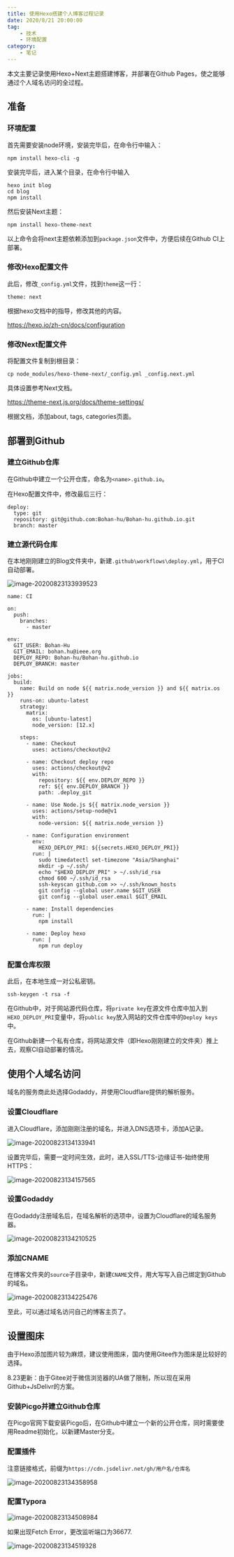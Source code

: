 ```yaml
---
title: 使用Hexo搭建个人博客过程记录
date: 2020/8/21 20:00:00
tag: 
	- 技术
	- 环境配置
category:
	- 笔记
---
```


本文主要记录使用Hexo+Next主题搭建博客，并部署在Github Pages，使之能够通过个人域名访问的全过程。

## 准备

### 环境配置

首先需要安装node环境，安装完毕后，在命令行中输入：
```
npm install hexo-cli -g
```
安装完毕后，进入某个目录，在命令行中输入
```
hexo init blog
cd blog
npm install
```
然后安装Next主题：
```
npm install hexo-theme-next
```
以上命令会将next主题依赖添加到`package.json`文件中，方便后续在Github CI上部署。


### 修改Hexo配置文件

此后，修改`_config.yml`文件，找到`theme`这一行：

```
theme: next
```

根据hexo文档中的指导，修改其他的内容。

https://hexo.io/zh-cn/docs/configuration

### 修改Next配置文件

将配置文件复制到根目录：

```
cp node_modules/hexo-theme-next/_config.yml _config.next.yml
```

具体设置参考Next文档。

https://theme-next.js.org/docs/theme-settings/

根据文档，添加about, tags, categories页面。

## 部署到Github

### 建立Github仓库

在Github中建立一个公开仓库，命名为`<name>.github.io`。

在Hexo配置文件中，修改最后三行：

```
deploy:
  type: git
  repository: git@github.com:Bohan-hu/Bohan-hu.github.io.git
  branch: master
```

### 建立源代码仓库

在本地刚刚建立的Blog文件夹中，新建`.github\workflows\deploy.yml`，用于CI自动部署。

![image-20200823133939523](https://cdn.jsdelivr.net/gh/Bohan-Hu/img/images/image-20200823133939523.png)

```
name: CI

on:
  push:
    branches:
      - master

env:
  GIT_USER: Bohan-Hu
  GIT_EMAIL: bohan.hu@ieee.org
  DEPLOY_REPO: Bohan-hu/Bohan-hu.github.io
  DEPLOY_BRANCH: master

jobs:
  build:
    name: Build on node ${{ matrix.node_version }} and ${{ matrix.os }}
    runs-on: ubuntu-latest
    strategy:
      matrix:
        os: [ubuntu-latest]
        node_version: [12.x]

    steps:
      - name: Checkout
        uses: actions/checkout@v2

      - name: Checkout deploy repo
        uses: actions/checkout@v2
        with:
          repository: ${{ env.DEPLOY_REPO }}
          ref: ${{ env.DEPLOY_BRANCH }}
          path: .deploy_git

      - name: Use Node.js ${{ matrix.node_version }}
        uses: actions/setup-node@v1
        with:
          node-version: ${{ matrix.node_version }}

      - name: Configuration environment
        env:
          HEXO_DEPLOY_PRI: ${{secrets.HEXO_DEPLOY_PRI}}
        run: |
          sudo timedatectl set-timezone "Asia/Shanghai"
          mkdir -p ~/.ssh/
          echo "$HEXO_DEPLOY_PRI" > ~/.ssh/id_rsa
          chmod 600 ~/.ssh/id_rsa
          ssh-keyscan github.com >> ~/.ssh/known_hosts
          git config --global user.name $GIT_USER
          git config --global user.email $GIT_EMAIL

      - name: Install dependencies
        run: |
          npm install

      - name: Deploy hexo
        run: |
          npm run deploy
```

### 配置仓库权限

此后，在本地生成一对公私密钥。

```
ssh-keygen -t rsa -f
```

在Github中，对于网站源代码仓库，将`private key`在源文件仓库中加入到`HEXO_DEPLOY_PRI`变量中，将`public key`放入网站的文件仓库中的`Deploy keys`中。

在Github新建一个私有仓库，将网站源文件（即Hexo刚刚建立的文件夹）推上去，观察CI自动部署的情况。

## 使用个人域名访问

域名的服务商此处选择Godaddy，并使用Cloudflare提供的解析服务。

### 设置Cloudflare

进入Cloudflare，添加刚刚注册的域名，并进入DNS选项卡，添加A记录。

![image-20200823134133941](https://cdn.jsdelivr.net/gh/Bohan-Hu/img/images/image-20200823134133941.png)

设置完毕后，需要一定时间生效，此时，进入SSL/TTS-边缘证书-始终使用HTTPS：

![image-20200823134157565](https://cdn.jsdelivr.net/gh/Bohan-Hu/img/images/image-20200823134157565.png)

### 设置Godaddy

在Godaddy注册域名后，在域名解析的选项中，设置为Cloudflare的域名服务器。

![image-20200823134210525](https://cdn.jsdelivr.net/gh/Bohan-Hu/img/images/image-20200823134210525.png)

### 添加CNAME

在博客文件夹的`source`子目录中，新建`CNAME`文件，用大写写入自己绑定到Github的域名。

![image-20200823134225476](https://cdn.jsdelivr.net/gh/Bohan-Hu/img/images/image-20200823134225476.png)

至此，可以通过域名访问自己的博客主页了。

## 设置图床

由于Hexo添加图片较为麻烦，建议使用图床，国内使用Gitee作为图床是比较好的选择。

8.23更新：由于Gitee对于微信浏览器的UA做了限制，所以现在采用Github+JsDelivr的方案。

### 安装Picgo并建立Github仓库

在Picgo官网下载安装Picgo后，在Github中建立一个新的公开仓库，同时需要使用Readme初始化，以新建Master分支。

### 配置插件

注意链接格式，前缀为`https://cdn.jsdelivr.net/gh/用户名/仓库名`

![image-20200823134358958](https://cdn.jsdelivr.net/gh/Bohan-Hu/img/images/image-20200823134358958.png)

### 配置Typora

![image-20200823134508984](https://cdn.jsdelivr.net/gh/Bohan-Hu/img/images/image-20200823134508984.png)

如果出现Fetch Error，更改监听端口为36677.

![image-20200823134519328](https://cdn.jsdelivr.net/gh/Bohan-Hu/img/images/image-20200823134519328.png)
